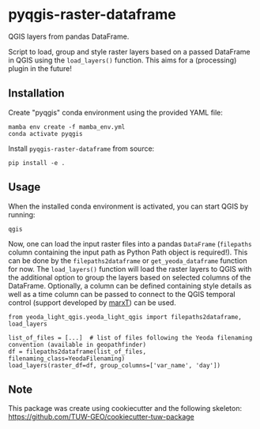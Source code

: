 # pyqgis-raster-dataframe
QGIS layers from pandas DataFrame.

Script to load, group and style raster layers based on a passed DataFrame in QGIS using the `load_layers()` function. 
This aims for a (processing) plugin in the future!

## Installation
Create "pyqgis" conda environment using the provided YAML file:

    mamba env create -f mamba_env.yml
    conda activate pyqgis

Install `pyqgis-raster-dataframe` from source:

    pip install -e .

## Usage
When the installed conda environment is activated, you can start QGIS by running:

    qgis

Now, one can load the input raster files into a pandas `DataFrame` (`filepaths` column containing the input path as 
Python Path object is required!). This can be done by the `filepaths2dataframe` or `get_yeoda_dataframe` function for now. 
The `load_layers()` function will load the raster layers to QGIS with the additional option to group the layers based on selected columns of the DataFrame. 
Optionally, a column can be defined containing style details as well as a time column can be passed to connect to the QGIS temporal control 
(support developed by [marxT](https://github.com/marxt)) can be used.

    from yeoda_light_qgis.yeoda_light_qgis import filepaths2dataframe, load_layers
    
    list_of_files = [...]  # list of files following the Yeoda filenaming convention (available in geopathfinder)
    df = filepaths2dataframe(list_of_files, filenaming_class=YeodaFilenaming)
    load_layers(raster_df=df, group_columns=['var_name', 'day'])

## Note
This package was create using cookiecutter and the following skeleton: https://github.com/TUW-GEO/cookiecutter-tuw-package

